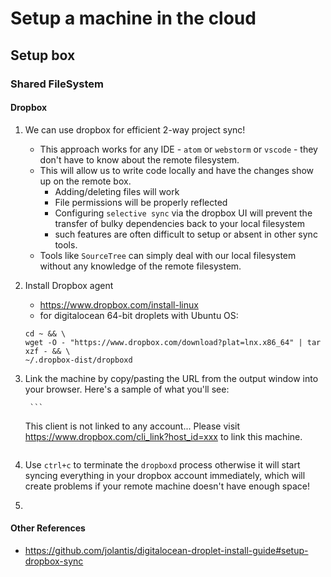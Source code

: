 # Setup a machine in the cloud

## Setup box

### Shared FileSystem

#### Dropbox

1. We can use dropbox for efficient 2-way project sync!
    * This approach works for any IDE - `atom` or `webstorm` or `vscode` - they don't have to know about the remote filesystem.
    * This will allow us to write code locally and have the changes show up on the remote box.
        * Adding/deleting files will work
        * File permissions will be properly reflected
        * Configuring `selective sync` via the dropbox UI will prevent the transfer of bulky dependencies back to your local filesystem
        * such features are often difficult to setup or absent in other sync tools.
    * Tools like `SourceTree` can simply deal with our local filesystem without any knowledge of the remote filesystem.
1. Install Dropbox agent
    * https://www.dropbox.com/install-linux
    * for digitalocean 64-bit droplets with Ubuntu OS:

    ```
    cd ~ && \
    wget -O - "https://www.dropbox.com/download?plat=lnx.x86_64" | tar xzf - && \
    ~/.dropbox-dist/dropboxd
    ```
1. Link the machine by copy/pasting the URL from the output window into your browser. Here's a sample of what you'll see:

        ```
    This client is not linked to any account...
    Please visit https://www.dropbox.com/cli_link?host_id=xxx
    to link this machine.
    ```
1. Use `ctrl+c` to terminate the `dropboxd` process otherwise it will start syncing everything in your dropbox account immediately, which will create problems if your remote machine doesn't have enough space!
1. 

#### Other References
* https://github.com/jolantis/digitalocean-droplet-install-guide#setup-dropbox-sync